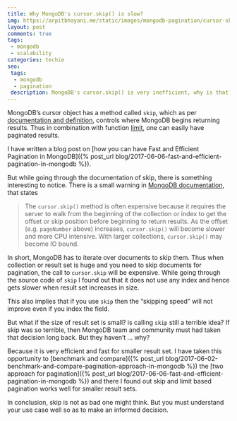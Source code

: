 ```yaml
---
title: Why MongoDB's cursor.skip() is slow?
img: https://arpitbhayani.me/static/images/mongodb-pagination/cursor-skip-slow.jpg
layout: post
comments: true
tags:
 - mongodb
 - scalability
categories: techie
seo:
 tags:
  - mongodb
  - pagination
 description: MongoDB's cursor.skip() is very inefficient, why is that? Even though it is slow and inefficient,  team MongoDB wants to continue keeping it. Find out why ...
---
```


MongoDB’s cursor object has a method called `skip`, which as per [documentation and definition](https://docs.mongodb.com/manual/reference/method/cursor.skip/#definition), controls where MongoDB begins returning results. Thus in combination with function [limit](https://docs.mongodb.com/manual/reference/method/cursor.limit/), one can easily have paginated results.

I have written a blog post on [how you can have Fast and Efficient Pagination in MongoDB]({% post_url blog/2017-06-06-fast-and-efficient-pagination-in-mongodb %}).

But while going through the documentation of skip, there is something interesting to notice. There is a small warning in [MongoDB documentation](https://docs.mongodb.com/manual/reference/method/cursor.skip/#behavior), that states

  > The `cursor.skip()` method is often expensive because it requires the server to walk from the beginning of the collection or index to get the offset or skip position before beginning to return results. As the offset (e.g. `pageNumber` above) increases, `cursor.skip()` will become slower and more CPU intensive. With larger collections, `cursor.skip()` may become IO bound.

In short, MongoDB has to iterate over documents to skip them. Thus when collection or result set is huge and you need to skip documents for pagination, the call to `cursor.skip` will be expensive. While going through the source code of `skip` I found out that it does not use any index and hence gets slower when result set increases in size.

This also implies that if you use `skip`  then the “skipping speed” will not improve even if you index the field.

But what if the size of result set is small? is calling `skip` still a terrible idea?
If skip was so terrible, then MongoDB team and community must had taken that decision long back. But they haven’t … why?

Because it is very efficient and fast for smaller result set. I have taken this opportunity to [benchmark and compare]({% post_url blog/2017-06-02-benchmark-and-compare-pagination-approach-in-mongodb %}) the [two approach for pagination]({% post_url blog/2017-06-06-fast-and-efficient-pagination-in-mongodb %}) and there I found out skip and limit based pagination works well for smaller result sets.

In conclusion, skip is not as bad one might think. But you must understand your use case well so as to make an informed decision.
